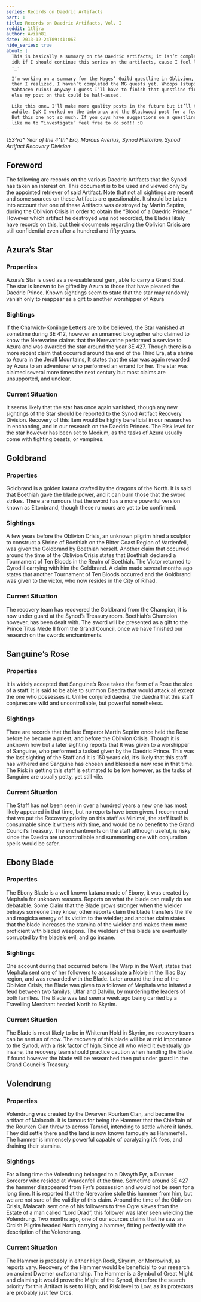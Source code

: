 ```yaml
---
series: Records on Daedric Artifacts
part: 1
title: Records on Daedric Artifacts, Vol. I
reddit: 1tljra
author: Avian81
date: 2013-12-24T09:41:06Z
hide_series: true
about: |
  This is basically a summary on the Daedric artifacts; it isn’t complete and
  idk if I should continue this series on the artifacts, cause I feel lazy too
  -_-

  I’m working on a summary for the Mages’ Guild questline in Oblivion, but
  then I realized, I haven’t completed the MG quests yet. Whoops (stupid
  Vahtacen ruins) Anyway I guess I’ll have to finish that questline first or
  else my post on that could be half-assed.

  Like this one… I’ll make more quality posts in the future but it’ll take
  awhile. DyK I worked on the Umbranox and the Blackwood post for a few hours?
  But this one not so much. If you guys have suggestions on a questline you’d
  like me to “investigate” feel free to do so!!! :D
---
```


_153^rd^ Year of the 4^th^ Era, Marcus Averius, Synod Historian, Synod Artifact_
_Recovery Division_

## Foreword

The following are records on the various Daedric Artifacts that the Synod has
taken an interest on. This document is to be used and viewed only by the
appointed retriever of said Artifact. Note that not all sightings are recent and
some sources on these Artifacts are questionable. It should be taken into
account that one of these Artifacts was destroyed by Martin Septim, during the
Oblivion Crisis in order to obtain the “Blood of a Daedric Prince.” However
which artifact he destroyed was not recorded, the Blades likely have records on
this, but their documents regarding the Oblivion Crisis are still confidential
even after a hundred and fifty years.

## Azura’s Star

### Properties

Azura’s Star is used as a re-usable soul gem, able to carry a Grand Soul. The
star is known to be gifted by Azura to those that have pleased the Daedric
Prince. Known sightings seem to state that the star may randomly vanish only to
reappear as a gift to another worshipper of Azura

### Sightings

If the Charwich-Koniinge Letters are to be believed, the Star vanished at
sometime during 3E 412, however an unnamed biographer who claimed to know the
Nerevarine claims that the Nerevarine performed a service to Azura and was
awarded the star around the year 3E 427. Though there is a more recent claim
that occurred around the end of the Third Era, at a shrine to Azura in the
Jerall Mountains, It states that the star was again rewarded by Azura to an
adventurer who performed an errand for her. The star was claimed several more
times the next century but most claims are unsupported, and unclear.

### Current Situation

It seems likely that the star has once again vanished, though any new sightings
of the Star should be reported to the Synod Artifact Recovery Division. Recovery
of this Item would be highly beneficial in our researches in enchanting, and in
our research on the Daedric Princes. The Risk level for the star however has
been set to Medium, as the tasks of Azura usually come with fighting beasts, or
vampires.

## Goldbrand

### Properties

Goldbrand is a golden katana crafted by the dragons of the North. It is said
that Boethiah gave the blade power, and it can burn those that the sword
strikes. There are rumours that the sword has a more powerful version known as
Eltonbrand, though these rumours are yet to be confirmed.

### Sightings

A few years before the Oblivion Crisis, an unknown pilgrim hired a sculptor to
construct a Shrine of Boethiah on the Bitter Coast Region of Vardenfell, was
given the Goldbrand by Boethiah herself. Another claim that occurred around the
time of the Oblivion Crisis states that Boethiah declared a Tournament of Ten
Bloods in the Realm of Boethiah. The Victor returned to Cyrodiil carrying with
him the Goldbrand. A claim made several months ago states that another
Tournament of Ten Bloods occurred and the Goldbrand was given to the victor, who
now resides in the City of Rihad.

### Current Situation

The recovery team has recovered the Goldbrand from the Champion, it is now under
guard at the Synod’s Treasury room. Boethiah’s Champion however, has been dealt
with. The sword will be presented as a gift to the Prince Titus Mede II from the
Grand Council, once we have finished our research on the swords enchantments.

## Sanguine’s Rose

### Properties

It is widely accepted that Sanguine’s Rose takes the form of a Rose the size of
a staff. It is said to be able to summon Daedra that would attack all except the
one who possesses it. Unlike conjured daedra, the daedra that this staff
conjures are wild and uncontrollable, but powerful nonetheless.

### Sightings

There are records that the late Emperor Martin Septim once held the Rose before
he became a priest, and before the Oblivion Crisis. Though it is unknown how but
a later sighting reports that It was given to a worshipper of Sanguine, who
performed a tasked given by the Daedric Prince. This was the last sighting of
the Staff and it is 150 years old, it’s likely that this staff has withered and
Sanguine has chosen and blessed a new rose in that time. The Risk in getting
this staff is estimated to be low however, as the tasks of Sanguine are usually
petty, yet still vile.

### Current Situation

The Staff has not been seen in over a hundred years a new one has most likely
appeared in that time, but no reports have been given. I recommend that we put
the Recovery priority on this staff as Minimal, the staff itself is consumable
since it withers with time, and would be no benefit to the Grand Council’s
Treasury. The enchantments on the staff although useful, is risky since the
Daedra are uncontrollable and summoning one with conjuration spells would be
safer.

## Ebony Blade

### Properties

The Ebony Blade is a well known katana made of Ebony, it was created by Mephala
for unknown reasons. Reports on what the blade can really do are debatable. Some
Claim that the Blade grows stronger when the wielder betrays someone they know;
other reports claim the blade transfers the life and magicka energy of its
victim to the wielder; and another claim states that the blade increases the
stamina of the wielder and makes them more proficient with bladed weapons. The
wielders of this blade are eventually corrupted by the blade’s evil, and go
insane.

### Sightings

One account during that occurred before The Warp in the West, states that
Mephala sent one of her followers to assassinate a Noble in the Illiac Bay
region, and was rewarded with the Blade. Later around the time of the Oblivion
Crisis, the Blade was given to a follower of Mephala who initated a feud between
two familys; Ulfar and Dalvilu, by murdering the leaders of both families. The
Blade was last seen a week ago being carried by a Travelling Merchant headed
North to Skyrim.

### Current Situation

The Blade is most likely to be in Whiterun Hold in Skyrim, no recovery teams can
be sent as of now. The recovery of this blade will be at mid importance to the
Synod, with a risk factor of high. Since all who wield it eventually go insane,
the recovery team should practice caution when handling the Blade. If found
however the blade will be researched then put under guard in the Grand Council’s
Treasury.

## Volendrung

### Properties

Volendrung was created by the Dwarven Rourken Clan, and became the artifact of
Malacath. It is famous for being the Hammer that the Chieftain of the Rourken
Clan threw to across Tamriel, intending to settle where it lands. They did
settle there and the land is now known famously as Hammerfell. The hammer is
immensely powerful capable of paralyzing it’s foes, and draining their stamina.

### Sightings

For a long time the Volendrung belonged to a Divayth Fyr, a Dunmer Sorceror who
resided at Vvardenfell at the time. Sometime around 3E 427 the hammer
disappeared from Fyr’s possession and would not be seen for a long time. It is
reported that the Nerevarine stole this hammer from him, but we are not sure of
the validity of this claim. Around the time of the Oblivion Crisis, Malacath
sent one of his followers to free Ogre slaves from the Estate of a man called
“Lord Drad”, this follower was later seen wielding the Volendrung. Two months
ago, one of our sources claims that he saw an Orcish Pilgrim headed North
carrying a hammer, fitting perfectly with the description of the Volendrung.

### Current Situation

The Hammer is probably in either High Rock, Skyrim, or Morrowind, as reports
vary. Recovery of the Hammer would be beneficial to our research on ancient
Dwemer craftsmanship. The Hammer is a Symbol of Great Might and claiming it
would prove the Might of the Synod, therefore the search priority for this
Artifact is set to High, and Risk level to Low, as its protectors are probably
just few Orcs.
